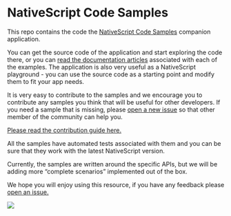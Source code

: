 # NativeScript Code Samples

This repo contains the code the [NativeScript Code Samples](http://docs.nativescript.org/angular/code-samples/overview.html) companion application.

You can get the source code of the application and start exploring the code there, or you can [read the documentation  articles](http://docs.nativescript.org/angular/code-samples/overview.html) associated with each of the examples. The application is also very useful as a NativeScript playground - you can use the source code as a starting point and modify them to fit your app needs.

It is very easy to contribute to the samples and we encourage you to contribute any samples you think that will be useful for other developers. If you need a sample that is missing, please [open a new issue](https://github.com/NativeScript/nativescript-sdk-examples-ng/issues) so that other member of the community can help you.

[Please read the contribution guide here.](https://github.com/NativeScript/nativescript-sdk-examples-ng/blob/master/CONTRIBUTE.md)

All the samples have automated tests associated with them and you can be sure that they work with the latest NativeScript version.

Currently, the samples are written around the specific APIs, but we will be adding more “complete scenarios” implemented out of the box.

We hope you will enjoy using this resource, if you have any feedback please [open an issue.](https://github.com/NativeScript/nativescript-sdk-examples-ng/issues)

![](https://ga-beacon.appspot.com/UA-111455-24/nativescript/nativescript-code-samples-ng?pixel) 
